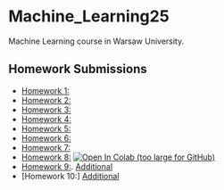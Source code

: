 # Machine_Learning25
Machine Learning course in Warsaw University.
## Homework Submissions

- [Homework 1:](https://github.com/glorivaas/Machine_Learning25/blob/main/LAB1.ipynb)
- [Homework 2:](https://github.com/glorivaas/Machine_Learning25/blob/main/Lab2.ipynb)
- [Homework 3:](https://github.com/glorivaas/Machine_Learning25/blob/main/Lab3.ipynb)
- [Homework 4:](https://github.com/glorivaas/Machine_Learning25/blob/main/Lab4.ipynb)
- [Homework 5:](https://github.com/glorivaas/Machine_Learning25/blob/main/Lab5.ipynb)
- [Homework 6:](https://github.com/glorivaas/Machine_Learning25/blob/main/Lab6.ipynb)
- [Homework 7:](https://github.com/glorivaas/Machine_Learning25/blob/main/Lab7.ipynb)
- [Homework 8:](https://github.com/glorivaas/Machine_Learning25/blob/main/lab8.ipynb) 
  [![Open In Colab (too large for GitHub)](https://colab.research.google.com/assets/colab-badge.svg)](https://colab.research.google.com/gist/glorivaas/1428e4978f517e5c1af6bb362ab03d41/lab08_automatic-gradient-training-loop.ipynb)
- [Homework 9:](https://github.com/glorivaas/Machine_Learning25/blob/main/Lab9.ipynb). [Additional](https://github.com/glorivaas/Machine_Learning25/blob/main/dreamed_digits_evolution%20(2).mp4)
- [Homework 10:] [Additional](https://github.com/glorivaas/Machine_Learning25/blob/main/cnn_digit_dreaming_animation%20(1).mp4)
